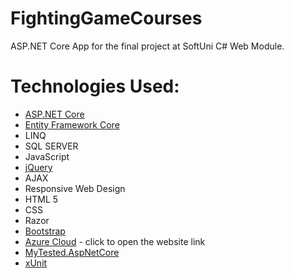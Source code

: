 # FightingGameCourses
ASP.NET Core App for the final project at SoftUni C# Web Module.

# Technologies Used:
* [ASP.NET Core](https://github.com/dotnet/aspnetcore)
* [Entity Framework Core](https://github.com/dotnet/efcore)
* LINQ
* SQL SERVER
* JavaScript
* [jQuery](https://github.com/jquery/jquery)
* AJAX
* Responsive Web Design
* HTML 5
* CSS
* Razor
* [Bootstrap](https://github.com/twbs/bootstrap)
* [Azure Cloud](https://fightinggamecourses.azurewebsites.net/) - click to open the website link
* [MyTested.AspNetCore](https://github.com/ivaylokenov/MyTested.AspNetCore.Mvc)
* [xUnit](https://github.com/xunit/xunit)
